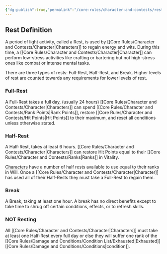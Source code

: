 ```yaml
---
{"dg-publish":true,"permalink":"/core-rules/character-and-contests/resting/"}
---
```


## Rest Definition
A period of light activity, called a Rest, is used by [[Core Rules/Character and Contests/Character\|Characters]] to regain energy and wits. During this time, a [[Core Rules/Character and Contests/Character\|Character]] can perform low-stress activities like crafting or bartering but not high-stress ones like combat or intense mental tasks.

There are three types of rests: Full-Rest, Half-Rest, and Break. 
Higher levels of rest are counted towards any requirements for lower levels of rest.

### Full-Rest
A Full-Rest takes a full day, (usually 24 hours)
[[Core Rules/Character and Contests/Character\|Characters]] can spend [[Core Rules/Character and Contests/Rank Points\|Rank Points]], restore [[Core Rules/Character and Contests/Hit Points\|Hit Points]] to their maximum, and reset all conditions unless otherwise stated.
### Half-Rest
A Half-Rest, takes at least 6 hours.
[[Core Rules/Character and Contests/Character\|Characters]] can restore Hit Points equal to their [[Core Rules/Character and Contests/Ranks\|Ranks]] in Vitality.

[Characters](https://thread-the-ttrpg.vercel.app/ttrpg-basics/character/) have a number of half rests available to use equal to their ranks in Will. Once a [[Core Rules/Character and Contests/Character\|Character]] has used all of their Half-Rests they must take a Full-Rest to regain them.
### Break
A Break, taking at least one hour.
A break has no direct benefits except to take time to shrug off certain conditions, effects, or to refresh skills.

### **NOT** Resting
All [[Core Rules/Character and Contests/Character\|Characters]] must take at least one Half-Rest every full day or else they will suffer one rank of the [[Core Rules/Damage and Conditions/Condition List/Exhausted\|Exhausted]] [[Core Rules/Damage and Conditions/Conditions\|condition]].